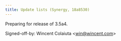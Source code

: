 ```yaml
---
title: Update lists (Synergy, 18a8530)
---
```


Preparing for release of 3.5a4.

Signed-off-by: Wincent Colaiuta &lt;win@wincent.com&gt;
